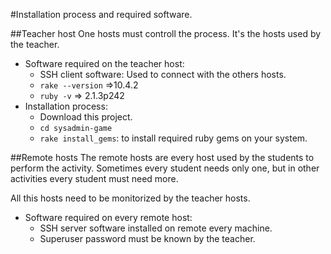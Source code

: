#Installation process and required software.

##Teacher host
One hosts must controll the process. It's the hosts used by the teacher.

* Software required on the teacher host: 
   * SSH client software: Used to connect with the others hosts.
   * `rake --version` =>10.4.2
   * `ruby -v` => 2.1.3p242
* Installation process:
   * Download this project.
   * `cd sysadmin-game`
   * `rake install_gems`: to install required ruby gems on your system.

##Remote hosts
The remote hosts are every host used by the students to perform the activity.
Sometimes every student needs only one, but in other activities every student
must need more.

All this hosts need to be monitorized by the teacher hosts.

* Software required on every remote host:
   * SSH server software installed on remote every machine.
   * Superuser password must be known by the teacher.

